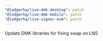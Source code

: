 ```yaml
---
"@ledgerhq/live-dmk-desktop": patch
"@ledgerhq/live-dmk-mobile": patch
"@ledgerhq/live-signer-evm": patch
---
```


Update DMK libraries for fixing swap on LNS
